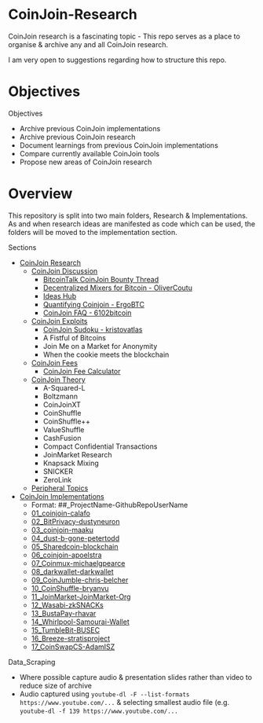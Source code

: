# CoinJoin-Research

CoinJoin research is a fascinating topic - This repo serves as a place to organise & archive any and all CoinJoin research.

I am very open to suggestions regarding how to structure this repo.

# Objectives

Objectives
- Archive previous CoinJoin implementations
- Archive previous CoinJoin research
- Document learnings from previous CoinJoin implementations
- Compare currently available CoinJoin tools
- Propose new areas of CoinJoin research

# Overview

This repository is split into two main folders, Research & Implementations. As and when research ideas are manifested as code which can be used, the folders will be moved to the implementation section.

Sections
- [CoinJoin Research](/CoinJoin_Research)
  - [CoinJoin Discussion](/CoinJoin_Research/CoinJoin_Discussion)
    - [BitcoinTalk CoinJoin Bounty Thread](/CoinJoin_Research/CoinJoin_Discussion/BitcoinTalk_CoinJoin_Bounty_Thread)
    - [Decentralized Mixers for Bitcoin - OliverCoutu](/CoinJoin_Research/CoinJoin_Discussion/Decentralized_Mixers_for_Bitcoin-OliverCoutu)
    - [Ideas Hub](/CoinJoin_Research/CoinJoin_Discussion/Ideas_Hub)
    - [Quantifying Coinjoin - ErgoBTC](/CoinJoin_Research/CoinJoin_Discussion/Quantifying_Coinjoin-ErgoBTC)
    - [CoinJoin FAQ - 6102bitcoin](/CoinJoin_Research/CoinJoin_Discussion/CoinJoin_FAQ.md)
  - [CoinJoin Exploits](/CoinJoin_Research/CoinJoin_Exploits)
    - [CoinJoin Sudoku - kristovatlas](/CoinJoin_Research/CoinJoin_Exploits/coinjoin-sudoku-kristovatlas)
    - A Fistful of Bitcoins
    - Join Me on a Market for Anonymity
    - When the cookie meets the blockchain
  - [CoinJoin Fees](/CoinJoin_Research/CoinJoin_Fees)
    - [CoinJoin Fee Calculator](/CoinJoin_Research/CoinJoin_Fees/CoinJoin_Fee_Calculator)
  - [CoinJoin Theory](/CoinJoin_Research/CoinJoin_Theory)
    - A-Squared-L
    - Boltzmann
    - CoinJoinXT
    - CoinShuffle
    - CoinShuffle++
    - ValueShuffle
    - CashFusion
    - Compact Confidential Transactions
    - JoinMarket Research
    - Knapsack Mixing
    - SNICKER
    - ZeroLink
  - [Peripheral Topics](/CoinJoin_Research/Peripheral_Topics)
- [CoinJoin Implementations](/CoinJoin_Implementations)
	- Format: ##_ProjectName-GithubRepoUserName
	- [01_coinjoin-calafo](/CoinJoin_Implementations/01_coinjoin-calafo/summary.md)
	- [02_BitPrivacy-dustyneuron](/CoinJoin_Implementations/02_BitPrivacy-dustyneuron/summary.md)
	- [03_coinjoin-maaku](/CoinJoin_Implementations/03_coinjoin-maaku/summary.md)
	- [04_dust-b-gone-petertodd](/CoinJoin_Implementations/04_dust-b-gone-petertodd/summary.md)
	- [05_Sharedcoin-blockchain](/CoinJoin_Implementations/05_Sharedcoin-blockchain/summary.md)
	- [06_coinjoin-apoelstra](/CoinJoin_Implementations/06_coinjoin-apoelstra/summary.md)
	- [07_Coinmux-michaelgpearce](/CoinJoin_Implementations/07_Coinmux-michaelgpearce/summary.md)
	- [08_darkwallet-darkwallet](/CoinJoin_Implementations/08_darkwallet-darkwallet/summary.md)
	- [09_CoinJumble-chris-belcher](/CoinJoin_Implementations/09_CoinJumble-chris-belcher/summary.md)
	- [10_CoinShuffle-bryanvu](/CoinJoin_Implementations/10_CoinShuffle-bryanvu/summary.md)
	- [11_JoinMarket-JoinMarket-Org](/CoinJoin_Implementations/11_JoinMarket-JoinMarket-Org/summary.md)
	- [12_Wasabi-zkSNACKs](/CoinJoin_Implementations/12_Wasabi-zkSNACKs/summary.md)
	- [13_BustaPay-rhavar](/CoinJoin_Implementations/13_BustaPay-rhavar/summary.md)
	- [14_Whirlpool-Samourai-Wallet](/CoinJoin_Implementations/14_Whirlpool-Samourai-Wallet/summary.md)
	- [15_TumbleBit-BUSEC](/CoinJoin_Implementations/15_TumbleBit-BUSEC/summary.md)
	- [16_Breeze-stratisproject](/CoinJoin_Implementations/16_Breeze-stratisproject/summary.md)
	- [17_CoinSwapCS-AdamISZ](/CoinJoin_Implementations/17_CoinSwapCS-AdamISZ/summary.md)

Data_Scraping
- Where possible capture audio & presentation slides rather than video to reduce size of archive
- Audio captured using `youtube-dl -F --list-formats https://www.youtube.com/...` & selecting smallest audio file (e.g. `youtube-dl -f 139 https://www.youtube.com/...`

